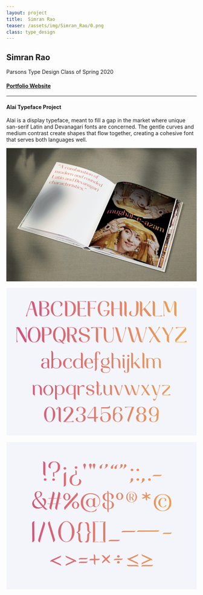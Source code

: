```yaml
---
layout: project
title:  Simran Rao
teaser: /assets/img/Simran_Rao/0.png
class: type_design
---
```

## Simran Rao ##
Parsons Type Design Class of Spring 2020

#### [Portfolio Website](http://simranrao.in/) ####

---
#### Alai Typeface Project ####
Alai is a display typeface, meant to fill a gap in the market where unique san-serif Latin and Devanagari fonts are concerned. The gentle curves and medium contrast create shapes that flow together, creating a cohesive font that serves both languages well.

![image1](/assets/img/Simran_Rao/1.png)

![image2](/assets/img/Simran_Rao/2.png)

![image3](/assets/img/Simran_Rao/3.png)
